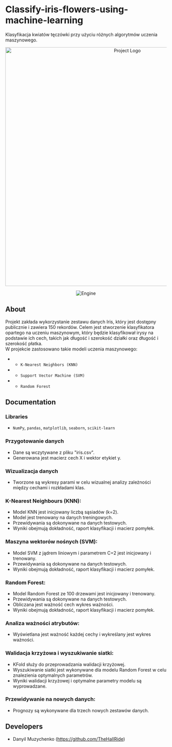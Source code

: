 # Classify-iris-flowers-using-machine-learning
Klasyfikacja kwiatów tęczówki przy użyciu różnych algorytmów uczenia maszynowego.


<p align="center">
      <img src="https://i.ibb.co/NSS0bc2/iris-2.webp" alt="Project Logo" width="746">
</p>

<p align="center">
   <img src="https://img.shields.io/badge/Engine-PyCharm%2023-B7F352" alt="Engine">
</p>

## About


Projekt zakłada wykorzystanie zestawu danych Iris, który jest dostępny publicznie i zawiera 150 rekordów. Celem jest stworzenie klasyfikatora opartego na uczeniu maszynowym, który będzie klasyfikował irysy na podstawie ich cech, takich jak długość i szerokość działki oraz długość i szerokość płatka.
</br>
W projekcie zastosowano takie modeli uczenia maszynowego:
- - `K-Nearest Neighbors (KNN)`
- - `Support Vector Machine (SVM)`
- - `Random Forest`
## Documentation

### Libraries
- `NumPy`, `pandas`, `matplotlib`, `seaborn`, `scikit-learn`

### Przygotowanie danych
- Dane są wczytywane z pliku "iris.csv".
- Generowana jest macierz cech X i wektor etykiet y.
### Wizualizacja danych
- Tworzone są wykresy parami w celu wizualnej analizy zależności między cechami i rozkładami klas.
### K-Nearest Neighbours (KNN):
- Model KNN jest inicjowany liczbą sąsiadów (k=2).
- Model jest trenowany na danych treningowych.
- Przewidywania są dokonywane na danych testowych.
- Wyniki obejmują dokładność, raport klasyfikacji i macierz pomyłek.
### Maszyna wektorów nośnych (SVM):
- Model SVM z jądrem liniowym i parametrem C=2 jest inicjowany i trenowany.
- Przewidywania są dokonywane na danych testowych.
- Wyniki obejmują dokładność, raport klasyfikacji i macierz pomyłek.
### Random Forest:
- Model Random Forest ze 100 drzewami jest inicjowany i trenowany.
- Przewidywania są dokonywane na danych testowych.
- Obliczana jest ważność cech wykres ważności.
- Wyniki obejmują dokładność, raport klasyfikacji i macierz pomyłek.
### Analiza ważności atrybutów:
- Wyświetlana jest ważność każdej cechy i wykreślany jest wykres ważności.
### Walidacja krzyżowa i wyszukiwanie siatki:
- KFold służy do przeprowadzania walidacji krzyżowej.
- Wyszukiwanie siatki jest wykonywane dla modelu Random Forest w celu znalezienia optymalnych parametrów.
- Wyniki walidacji krzyżowej i optymalne parametry modelu są wyprowadzane.
### Przewidywanie na nowych danych:
- Prognozy są wykonywane dla trzech nowych zestawów danych.
## Developers

- Danyil Muzychenko (https://github.com/TheHallRide)

